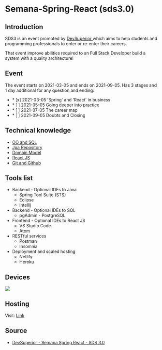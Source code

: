 # Semana-Spring-React (sds3.0)


## Introduction

<p> SDS3 is an event promoted by <a href="https://devsuperior.com.br/"> DevSuperior <a/> which aims to
help students and programming professionals to enter or re-enter their careers.</p>

<p>That event improve abilities required to an Full Stack Developer build a system with a quality architecture!</p>

## Event

<p>The event starts on 2021-03-05 and ends on 2021-09-05. Has 3 stages and 1 day additional 
for any question and ending:</p>

<ul>
	<li>* [x] 2021-03-05 'Spring' and 'React' in business</li>
	<li>* [ ] 2021-05-05 Going deeper into practice</li>
	<li>* [ ] 2021-07-05 The career map</li>
	<li>* [ ] 2021-09-05 Doubts and Closing</li>
</ul>

## Technical knowledge

<ul>
	<li><a href="https://youtu.be/xC_yKw3MYX4">OO and SQL<a/></li>
	<li><a href="https://youtu.be/os6hdZbCnpM">Jpa Repository</a></li>
	<li><a href="https://youtu.be/OX5MmJrFTdw">Domain Model<a/></li>
	<li><a href="https://youtu.be/IOJoJGDowEY">React JS<a/></li>
	<li><a href="https://youtu.be/KLG-jC1fh28">Git and Github<a/></li>
</ul>

## Tools list

<ul>
	<li>Backend - Optional IDEs to Java 
		<ul>
			<li>Spring Tool Suite (STS)</li>
			<li>Eclipse</li>
			<li>intellij</li>
		</ul>	
	</li>
	<li>Backend - Optional IDEs to SQL 
		<ul>
		    <li>pgAdmin - PostgreSQL</li>
		</ul>
	</li>
	<li>Frontend - Optional IDEs to React JS 
		<ul>
			<li>VS Studio Code</li>
			<li>Atom</li>
		</ul>	
	</li>
	<li>RESTful services
		<ul>
			<li>Postman</li>
			<li>Insomnia</li>
		</ul>
	</li>
	<li>Deployment and scaled hosting
		<ul>
			<li>Netlify</li>
			<li>Heroku</li>
		</ul>
	</li>
</ul>













## Devices

<a href="https://imgbox.com/GqBOeACb" target="_blank"> <img src="https://images2.imgbox.com/83/ab/GqBOeACb_o.png"/></a>



## Hosting

<p>Visit: <a href="https://gilson-dssales.netlify.app/">Link</a></p>


## Source

<ul>
  <li><a href="https://github.com/devsuperior/sds3">DevSuperior - Semana Spring React - SDS 3.0</li>
</ul>
